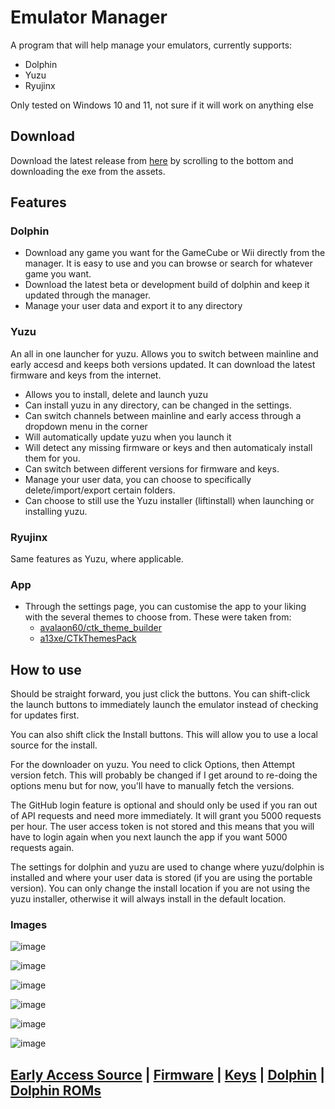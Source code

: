 # Emulator Manager



A program that will help manage your emulators, currently supports: 

 - Dolphin
 - Yuzu
 - Ryujinx

Only tested on Windows 10 and 11, not sure if it will work on anything else

## Download 

Download the latest release from [here](https://github.com/Viren070/Emulator-Manager/releases/latest) by scrolling to the bottom and downloading the exe from the assets. 

## Features

### Dolphin 

- Download any game you want for the GameCube or Wii directly from the manager. It is easy to use and you can browse or search for whatever game you want. 
- Download the latest beta or development build of dolphin and keep it updated through the manager.
- Manage your user data and export it to any directory


### Yuzu 

An all in one launcher for yuzu. Allows you to switch between mainline and early accesd and keeps both versions updated. It can download the latest firmware and keys from the internet. 

- Allows you to install, delete and launch yuzu
- Can install yuzu in any directory, can be changed in the settings.
- Can switch channels between mainline and early access through a dropdown menu in the corner
- Will automatically update yuzu when you launch it
- Will detect any missing firmware or keys and then automaticaly install them for you.
- Can switch between different versions for firmware and keys.
- Manage your user data, you can choose to specifically delete/import/export certain folders.
- Can choose to still use the Yuzu installer (liftinstall) when launching or installing yuzu.

### Ryujinx 

Same features as Yuzu, where applicable.

### App

- Through the settings page, you can customise the app to your liking with the several themes to choose from. These were taken from:
  - [avalaon60/ctk_theme_builder](https://github.com/avalon60/ctk_theme_builder/tree/develop/user_themes)
  - [a13xe/CTkThemesPack](https://github.com/a13xe/CTkThemesPack)

## How to use

Should be straight forward, you just click the buttons. You can shift-click the launch buttons to immediately launch the emulator instead of checking for updates first. 

You can also shift click the Install buttons.  This will allow you to use a local source for the install.

For the downloader on yuzu. You need to click Options, then Attempt version fetch. This will probably be changed if I get around to re-doing the options menu but for now, you'll have to manually fetch the versions.

The GitHub login feature is optional and should only be used if you ran out of API requests and need more immediately. It will grant you 5000 requests per hour. The user access token is not stored and this means that you will have to login again when you next launch the app if you want 5000 requests again.

The settings for dolphin and yuzu are used to change where yuzu/dolphin is installed and where your user data is stored (if you are using the portable version). You can only change the install location if you are not using the yuzu installer, otherwise it will always install in the default location. 

### Images
![image](https://github.com/Viren070/Emulator-Manager/assets/71220264/b48d7b97-a4dd-45ae-b9a6-17cf8e65adfb)


![image](https://github.com/Viren070/Emulator-Manager/assets/71220264/a0637a78-7307-4476-aa11-d2dd83882e94)

![image](https://github.com/Viren070/Emulator-Manager/assets/71220264/ee2c7d8b-08b1-4407-96bf-cd8143f05d06)


![image](https://github.com/Viren070/Emulator-Manager/assets/71220264/2b86392c-7694-42f8-b6e7-4a9610f74256)

![image](https://github.com/Viren070/Emulator-Manager/assets/71220264/da785edf-9cb9-40c1-89f0-6af895f7ad53)

![image](https://github.com/Viren070/Emulator-Manager/assets/71220264/81e77b74-2032-4cea-9aaf-e8554456b671)




## [Early Access Source](https://github.com/pineappleEA/pineapple-src) | [Firmware](https://archive.org/download/nintendo-switch-global-firmwares) | [Keys](https://github.com/Viren070/SwitchFirmwareKeysInstaller/tree/main/Keys)  | [Dolphin](https://github.com/Viren070/dolphin-beta-downloads) | [Dolphin ROMs](https://myrient.erista.me/)





